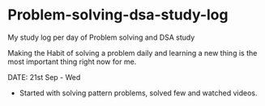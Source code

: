 # Problem-solving-dsa-study-log
My study log per day of Problem solving and DSA study

Making the Habit of solving a problem daily and learning a new thing is the most important thing right now for me.


DATE: 21st Sep - Wed
* Started with solving pattern problems, solved few and watched videos.
